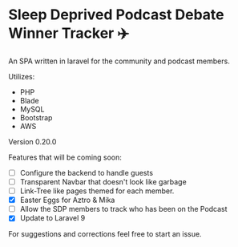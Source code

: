 # Sleep Deprived Podcast Debate Winner Tracker :airplane:
An SPA written in laravel for the community and podcast members.

Utilizes: 
- PHP
- Blade
- MySQL
- Bootstrap
- AWS

Version 0.20.0

Features that will be coming soon:

- [ ] Configure the backend to handle guests 
- [ ] Transparent Navbar that doesn't look like garbage
- [ ] Link-Tree like pages themed for each member.
- [x] Easter Eggs for Aztro & Mika
- [ ] Allow the SDP members to track who has been on the Podcast
- [x] Update to Laravel 9

For suggestions and corrections feel free to start an issue.
